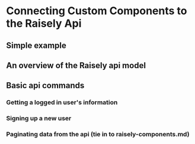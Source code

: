 # Connecting Custom Components to the Raisely Api

## Simple example

## An overview of the Raisely api model

## Basic api commands

### Getting a logged in user's information

### Signing up a new user

### Paginating data from the api (tie in to raisely-components.md)